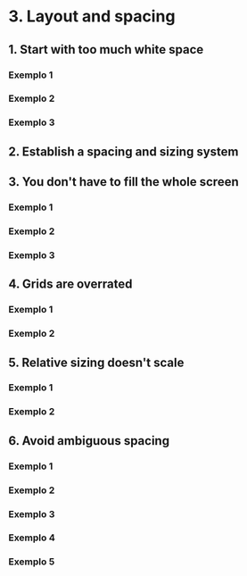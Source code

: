 # 3. Layout and spacing
## 1. Start with too much white space
### Exemplo 1
### Exemplo 2
### Exemplo 3
## 2. Establish a spacing and sizing system
## 3. You don't have to fill the whole screen
### Exemplo 1
### Exemplo 2 
### Exemplo 3
## 4. Grids are overrated
### Exemplo 1
### Exemplo 2
## 5. Relative sizing doesn't scale
### Exemplo 1
### Exemplo 2
## 6. Avoid ambiguous spacing
### Exemplo 1
### Exemplo 2
### Exemplo 3
### Exemplo 4
### Exemplo 5
